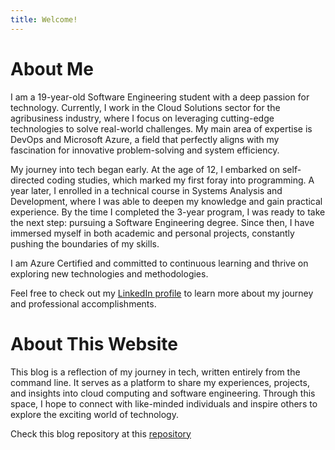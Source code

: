 ```yaml
---
title: Welcome!
---
```


# About Me

I am a 19-year-old Software Engineering student with a deep passion for technology. Currently, I work in the Cloud Solutions sector for the agribusiness industry, where I focus on leveraging cutting-edge technologies to solve real-world challenges. My main area of expertise is DevOps and Microsoft Azure, a field that perfectly aligns with my fascination for innovative problem-solving and system efficiency.

My journey into tech began early. At the age of 12, I embarked on self-directed coding studies, which marked my first foray into programming. A year later, I enrolled in a technical course in Systems Analysis and Development, where I was able to deepen my knowledge and gain practical experience. By the time I completed the 3-year program, I was ready to take the next step: pursuing a Software Engineering degree. Since then, I have immersed myself in both academic and personal projects, constantly pushing the boundaries of my skills.

I am Azure Certified and committed to continuous learning and thrive on exploring new technologies and methodologies.

Feel free to check out my [LinkedIn profile](#) to learn more about my journey and professional accomplishments.

# About This Website

This blog is a reflection of my journey in tech, written entirely from the command line. It serves as a platform to share my experiences, projects, and insights into cloud computing and software engineering. Through this space, I hope to connect with like-minded individuals and inspire others to explore the exciting world of technology.

Check this blog repository at this [repository](github.com/hellenrga/blog)
